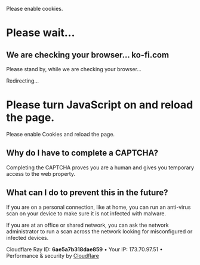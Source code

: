 Please enable cookies.

Please wait...
==============

<span data-translate="managed_checking_msg">We are checking your browser...</span> ko-fi.com
--------------------------------------------------------------------------------------------

Please stand by, while we are checking your browser...

Redirecting...

Please turn JavaScript on and reload the page.
==============================================

Please enable Cookies and reload the page.

<span class="cf-no-screenshot"></span>

Why do I have to complete a CAPTCHA?
------------------------------------

Completing the CAPTCHA proves you are a human and gives you temporary access to the web property.

What can I do to prevent this in the future?
--------------------------------------------

If you are on a personal connection, like at home, you can run an anti-virus scan on your device to make sure it is not infected with malware.

If you are at an office or shared network, you can ask the network administrator to run a scan across the network looking for misconfigured or infected devices.

<span class="cf-footer-item sm:block sm:mb-1">Cloudflare Ray ID: **6ae5a7b318dae859**</span> <span class="cf-footer-separator sm:hidden">•</span> <span class="cf-footer-item sm:block sm:mb-1">Your IP: 173.70.97.51</span> <span class="cf-footer-separator sm:hidden">•</span> <span class="cf-footer-item sm:block sm:mb-1">Performance & security by <a href="https://www.cloudflare.com/5xx-error-landing" id="brand_link">Cloudflare</a></span>
